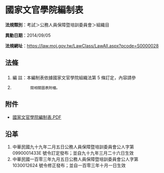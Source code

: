 # 國家文官學院編制表




**法規類別**：考試＞公務人員保障暨培訓委員會＞組織目       

**異動日期**：2014/09/05  

**法規網址**：https://law.moj.gov.tw/LawClass/LawAll.aspx?pcode=S0000028



## 法條
##### 
1. 編      註：本編制表依據國家文官學院組織法第 5  條訂定，內容請參
1.             閱相關圖表附檔。
## 附件
* [國家文官學院編制表.PDF](https://law.moj.gov.tw/LawClass/LawGetFile.ashx?FileId=0000151021)
## 沿革
1. 中華民國九十九年二月五日公務人員保障暨培訓委員會公人字第 0990001433E  號令訂定發布；並自九十九年三月二十六日生效
1. 中華民國一百零三年九月五日公務人員保障暨培訓委員會公人字第 1030012624 號令修正發布；並自一百零三年十月一日生效

